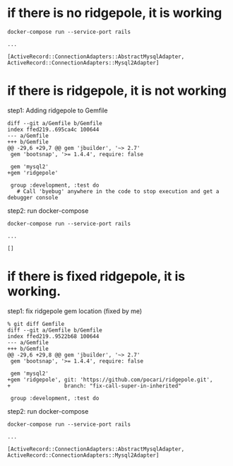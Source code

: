 # if there is no ridgepole, it is working

```
docker-compose run --service-port rails

...

[ActiveRecord::ConnectionAdapters::AbstractMysqlAdapter, ActiveRecord::ConnectionAdapters::Mysql2Adapter]
```

# if there is ridgepole, it is not working

step1: Adding ridgepole to Gemfile

```
diff --git a/Gemfile b/Gemfile
index ffed219..695ca4c 100644
--- a/Gemfile
+++ b/Gemfile
@@ -29,6 +29,7 @@ gem 'jbuilder', '~> 2.7'
 gem 'bootsnap', '>= 1.4.4', require: false

 gem 'mysql2'
+gem 'ridgepole'

 group :development, :test do
   # Call 'byebug' anywhere in the code to stop execution and get a debugger console
```

step2: run docker-compose

```
docker-compose run --service-port rails

...

[]
```


# if there is fixed ridgepole, it is working.

step1: fix ridgepole gem location (fixed by me)

```
% git diff Gemfile
diff --git a/Gemfile b/Gemfile
index ffed219..9522b68 100644
--- a/Gemfile
+++ b/Gemfile
@@ -29,6 +29,8 @@ gem 'jbuilder', '~> 2.7'
 gem 'bootsnap', '>= 1.4.4', require: false

 gem 'mysql2'
+gem 'ridgepole', git: 'https://github.com/pocari/ridgepole.git',
+                 branch: "fix-call-super-in-inherited"

 group :development, :test do
```

step2: run docker-compose

```
docker-compose run --service-port rails

...

[ActiveRecord::ConnectionAdapters::AbstractMysqlAdapter, ActiveRecord::ConnectionAdapters::Mysql2Adapter]
```
